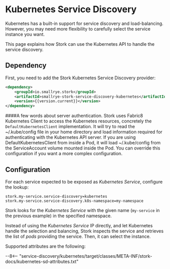 # Kubernetes Service Discovery

Kubernetes has a built-in support for service discovery and load-balancing.
However, you may need more flexibility to carefully select the service instance you want.

This page explains how Stork can use the Kubernetes API to handle the service discovery.

## Dependency

First, you need to add the Stork Kubernetes Service Discovery provider:

```xml
<dependency>
    <groupId>io.smallrye.stork</groupId>
    <artifactId>smallrye-stork-service-discovery-kubernetes</artifactId>
    <version>{{version.current}}</version>
</dependency>
```

####A few words about server authentication. 
Stork uses Fabric8 Kubernetes Client to access the Kubernetes resources, concretely the `DefaultKubernetesClient` implementation. It will try to read the ~/.kube/config file in your home directory and load information required for authenticating with the Kubernetes API server. If you are using DefaultKubernetesClient from inside a Pod, it will load ~/.kube/config from the ServiceAccount volume mounted inside the Pod. You can override this configuration if you want a more complex configuration.


## Configuration

For each service expected to be exposed as _Kubernetes Service_, configure the lookup:

```properties
stork.my-service.service-discovery=kubernetes
stork.my-service.service-discovery.k8s-namespace=my-namespace
```

Stork looks for the _Kubernetes Service_ with the given name (`my-service` in the previous example) in the specified namespace.

Instead of using the _Kubernetes Service_ IP directly, and let Kubernetes handle the selection and balancing, Stork inspects the service and retrieves the list of _pods_ providing the service.
Then, it can select the instance.

Supported attributes are the following:

--8<-- "service-discovery/kubernetes/target/classes/META-INF/stork-docs/kubernetes-sd-attributes.txt"